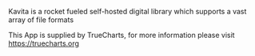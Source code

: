 Kavita is a rocket fueled self-hosted digital library which supports a vast array of file formats

This App is supplied by TrueCharts, for more information please visit https://truecharts.org
